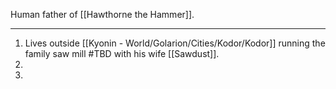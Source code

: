 Human father of [[Hawthorne the Hammer]].

---
1. Lives outside [[Kyonin - World/Golarion/Cities/Kodor/Kodor]] running the family saw mill #TBD with his wife [[Sawdust]].
2. 
3. 